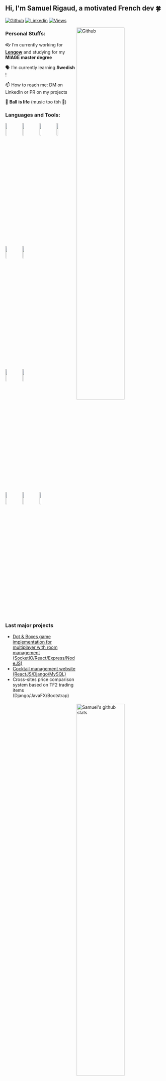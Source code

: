 <!-- Your title -->
## Hi, I'm Samuel Rigaud, a motivated French dev 🍀

[![Github](https://img.shields.io/badge/-Github-000?style=flat&logo=Github&logoColor=white)](https://github.com/s-rigaud)
[![Linkedin](https://img.shields.io/badge/-LinkedIn-blue?style=flat&logo=Linkedin&logoColor=white)](https://www.linkedin.com/in/samuel-rigaud/)
[![Views](https://views.whatilearened.today/views/github/s-rigaud/readme.svg)](https://github.com/s-rigaud)

<!-- Any image aligned to the right. Beware the width -->
<img width="55%" align="right" alt="Github" src="https://raw.githubusercontent.com/onimur/.github/master/.resources/git-header.svg" />

### Personal Stuffs:

👓 I’m currently working for **[Lengow](https://www.lengow.com/en)** and studying for my **MIAGE master degree**

🗣️ I’m currently learning **Swedish** !

📫 How to reach me: DM on LinkedIn or PR on my projects

🏐 **Ball is life** (music too tbh 🎵)


### Languages and Tools:

<p>
  <a href="https://coderstats.net/github/#s-rigaud">
    <img width="55%" align="right" alt="Samuel's github stats" src="https://github-readme-stats.vercel.app/api?username=s-rigaud&show_icons=true&hide_border=true" />
  </a>


  <img width="10%" src="https://upload.vectorlogo.zone/logos/javascript/images/239ec8a4-163e-4792-83b6-3f6d96911757.svg">
  <img width="10%" src="https://www.vectorlogo.zone/logos/python/python-horizontal.svg">
  <img width="10%" src="https://www.vectorlogo.zone/logos/djangoproject/djangoproject-ar21.svg">
  <img width="10%" src="https://www.vectorlogo.zone/logos/pocoo_flask/pocoo_flask-official.svg">
  <br />
  <img width="10%" src="https://www.vectorlogo.zone/logos/nodejs/nodejs-horizontal.svg">
  <img width="10%" src="https://www.vectorlogo.zone/logos/reactjs/reactjs-ar21.svg">
  <br />
  <img width="10%" src="https://www.vectorlogo.zone/logos/postgresql/postgresql-ar21.svg">
  <img width="10%" src="https://www.vectorlogo.zone/logos/redis/redis-ar21.svg">
  <br />
  <img width="10%" src="https://www.vectorlogo.zone/logos/ubuntu/ubuntu-ar21.svg">
  <img width="10%" src="https://www.vectorlogo.zone/logos/docker/docker-ar21.svg">
  <img width="10%" src="https://www.vectorlogo.zone/logos/git-scm/git-scm-ar21.svg">
</p>

### Last major projects

* [Dot & Boxes game implementation for multiplayer with room management (SocketIO/React/Express/NodeJS)](https://github.com/s-rigaud/square_game)
* [Cocktail management website (ReactJS/Django/MySQL)](https://github.com/s-rigaud/cocktail_party_maker)
* Cross-sites price comparison system based on TF2 trading items (Django/JavaFX/Bootstrap)

<!-- This readme was created by Samuel RIGAUD - https://github.com/s-rigaud -->